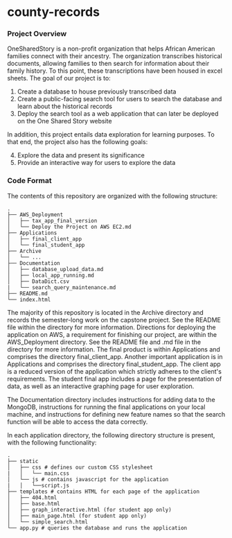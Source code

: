 # county-records


### Project Overview

OneSharedStory is a non-profit organization that helps African American families connect with their ancestry. The organization transcribes historical documents, allowing families to then search for information about their family history. To this point, these transcriptions have been housed in excel sheets. The goal of our project is to:

1. Create a database to house previously transcribed data
2. Create a public-facing search tool for users to search the database and learn about the historical records
3. Deploy the search tool as a web application that can later be deployed on the One Shared Story website

In addition, this project entails data exploration for learning purposes. To that end, the project also has the following goals:

4. Explore the data and present its significance
5. Provide an interactive way for users to explore the data

### Code Format

The contents of this repository are organized with the following structure:

    .
    ├── AWS_Deployment
    │   ├── tax_app_final_version
    │   └── Deploy the Project on AWS EC2.md
    ├── Applications
    │   ├── final_client_app
    │   └── final_student_app
    ├── Archive
    │   └── ...
    ├── Documentation
    │   ├── database_upload_data.md
    │   ├── local_app_running.md
    │   ├── DataDict.csv
    |   └── search_query_maintenance.md
    ├── README.md
    └── index.html

The majority of this repository is located in the Archive directory and records the semester-long work on the capstone project. See the README file within the directory for more information. Directions for deploying the application on AWS, a requirement for finishing our project, are within the AWS_Deployment directory. See the README file and .md file in the directory for more information. The final product is within Applications and comprises the directory final_client_app. Another important application is in Applications and comprises the directory final_student_app. The client app is a reduced version of the application which strictly adheres to the client's requirements. The student final app includes a page for the presentation of data, as well as an interactive graphing page for user exploration.

The Documentation directory includes instructions for adding data to the MongoDB, instructions for running the final applications on your local machine, and instructions for defining new feature names so that the search function will be able to access the data correctly.

In each application directory, the following directory structure is present, with the following functionality:

    .
    ├── static
    │   ├── css # defines our custom CSS stylesheet
    |   │   └── main.css
    │   └── js # contains javascript for the application
    |   │   └──script.js
    ├── templates # contains HTML for each page of the application
    │   ├── 404.html
    │   ├── base.html
    │   ├── graph_interactive.html (for student app only)
    │   ├── main_page.html (for student app only)
    │   └── simple_search.html
    └── app.py # queries the database and runs the application
